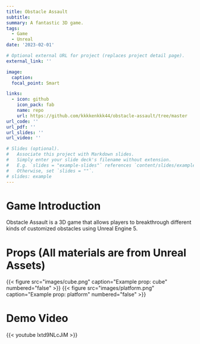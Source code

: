```yaml
---
title: Obstacle Assault
subtitle: 
summary: A fantastic 3D game.
tags:
  - Game
  - Unreal
date: '2023-02-01'

# Optional external URL for project (replaces project detail page).
external_link: ''

image:
  caption: 
  focal_point: Smart

links:
  - icon: github
    icon_pack: fab
    name: repo
    url: https://github.com/kkkkenkkk44/obstacle-assault/tree/master
url_code: ''
url_pdf: ''
url_slides: ''
url_video: ''

# Slides (optional).
#   Associate this project with Markdown slides.
#   Simply enter your slide deck's filename without extension.
#   E.g. `slides = "example-slides"` references `content/slides/example-slides.md`.
#   Otherwise, set `slides = ""`.
# slides: example
---
```


# Game Introduction
Obstacle Assault is a 3D game that allows players to breakthrough different kinds of customized obstacles using Unreal Engine 5.

# Props (All materials are from Unreal Assets)
{{< figure src="images/cube.png" caption="Example prop: cube" numbered="false" >}}
{{< figure src="images/platform.png" caption="Example prop: platform" numbered="false" >}}

# Demo Video
{{< youtube lxtd9NLcJiM >}}